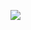 ![](https://github.com/flantick/yolo_fine-tuning/blob/main/Pothole%20detections/pictures/predicted.gif)